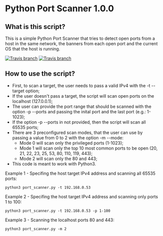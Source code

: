 # Python Port Scanner 1.0.0

## What is this script?

This is a simple Python Port Scanner that tries to detect open ports from a host in the same network, the banners from each open port and the current OS that the host is running.

[![Travis branch](https://img.shields.io/cran/l/devtools.svg)](https://github.com/its0v3r/Python-Port-Scanner/blob/main/LICENSE)
[![Travis branch](https://img.shields.io/badge/made%20with-%3C3-red.svg)](https://github.com/its0v3r/Python-Port-Scanner)

## How to use the script?

- First, to scan a target, the user needs to pass a valid IPv4 with the -t --target option;
- If the user doesn't pass a target, the script will scan open ports on the localhost (127.0.0.1);
- The user can provide the port range that should be scanned with the option -p --ports and passing the inital port and the last port (e.g.: 1-1023);
- If the option -p --ports in not provided, then the script will scan all 65535 ports;
- There are 3 preconfigured scan modes, that the user can use by passing a value from 0 to 2 with the option -m --mode:
  - Mode 0 will scan only the privileged ports (1-1023);
  - Mode 1 will scan only the top 10 most common ports to be open (20, 21, 22, 23, 25, 53, 80, 110, 119, 443);
  - Mode 2 will scan only the 80 and 443;
- This code is meant to work with Python3.

Example 1 - Specifing the host target IPv4 address and scanning all 65535 ports:

```
python3 port_scanner.py -t 192.168.0.53
```

Example 2 - Specifing the host target IPv4 address and scanning only ports 1 to 100:

```
python3 port_scanner.py -t 192.168.0.53 -p 1-100
```

Example 3 - Scanning the localhost ports 80 and 443:

```
python3 port_scanner.py -m 2
```
